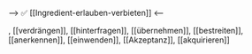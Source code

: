 --> ✅ [[Ingredient-erlauben-verbieten]] <--

, [[verdrängen]], [[hinterfragen]], [[übernehmen]], [[bestreiten]], [[anerkennen]], [[einwenden]], [[Akzeptanz]], [[akquirieren]]